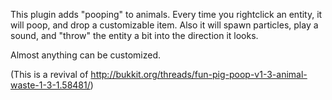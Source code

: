 This plugin adds "pooping" to animals. Every time you rightclick an entity, it will poop, and drop a customizable item.
Also it will spawn particles, play a sound, and "throw" the entity a bit into the direction it looks.

Almost anything can be customized.

(This is a revival of http://bukkit.org/threads/fun-pig-poop-v1-3-animal-waste-1-3-1.58481/)